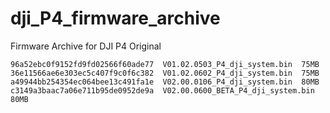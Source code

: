 # dji_P4_firmware_archive
Firmware Archive for DJI P4 Original

```
96a52ebc0f9152fd9fd02566f60ade77  V01.02.0503_P4_dji_system.bin  75MB
36e11566ae6e303ec5c407f9c0f6c382  V01.02.0602_P4_dji_system.bin  75MB
a49944bb254354ec064bee13c491fa1e  V02.00.0106_P4_dji_system.bin  80MB
c3149a3baac7a06e711b95de0952de9a  V02.00.0600_BETA_P4_dji_system.bin  80MB
```
